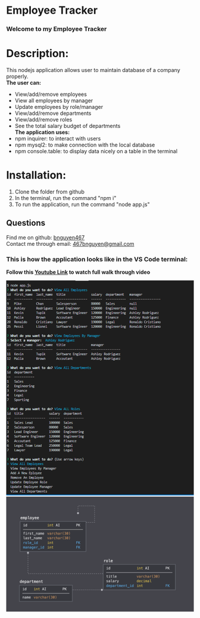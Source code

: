 # Employee Tracker
### Welcome to my Employee Tracker

# Description: 
This nodejs application allows user to maintain database of a company properly.</br>
**The user can:**
- View/add/remove employees
- View all employees by manager
- Update employees by role/manager
- View/add/remove departments
- View/add/remove roles
- See the total salary budget of departments </br>
**The application uses:**
- npm inquirer: to interact with users
- npm mysql2: to make connection with the local database
- npm console.table: to display data nicely on a table in the terminal

# Installation:
1. Clone the folder from github
2. In the terminal, run the command "npm i"
3. To run the application, run the command "node app.js"

## Questions
Find me on github: [bnguyen467](https://github.com/bnguyen467)
</br>
Contact me through email: 467bnguyen@gmail.com

### This is how the application looks like in the VS Code terminal:
**Follow this [Youtube Link](https://www.youtube.com/watch?v=Jw3_UNBjNUc&feature=youtu.be) to watch full walk through video**

![example image](./Assets/images/example-image.png)
![schema](./Assets/images/schema.png)
